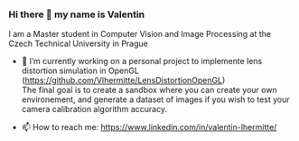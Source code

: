 ### Hi there 👋 my name is Valentin
I am a Master student in Computer Vision and Image Processing at the Czech Technical University in Prague

- 🔭 I’m currently working on a personal project to implemente lens distortion simulation in OpenGL (https://github.com/Vlhermitte/LensDistortionOpenGL) <br />
The final goal is to create a sandbox where you can create your own environement, and generate a dataset of images if you wish to test your camera calibration algorithm accuracy.

- 📫 How to reach me: https://www.linkedin.com/in/valentin-lhermitte/


<!--
**Vlhermitte/Vlhermitte** is a ✨ _special_ ✨ repository because its `README.md` (this file) appears on your GitHub profile.

Here are some ideas to get you started:

- 🔭 I’m currently working on ...
- 🌱 I’m currently learning ...
- 👯 I’m looking to collaborate on ...
- 🤔 I’m looking for help with ...
- 💬 Ask me about ...
- 📫 How to reach me: ...
- 😄 Pronouns: ...
- ⚡ Fun fact: ...
-->
